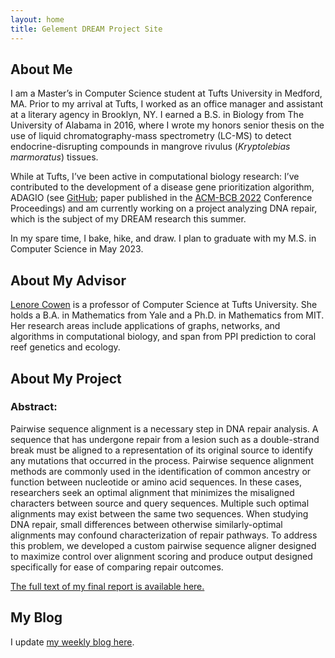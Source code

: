 ```yaml
---
layout: home
title: Gelement DREAM Project Site
---
```


## About Me

I am a Master’s in Computer Science student at Tufts University in Medford, MA. Prior to my arrival at Tufts, I worked as an office manager and assistant at a literary agency in Brooklyn, NY. I earned a B.S. in Biology from The University of Alabama in 2016, where I wrote my honors senior thesis on the use of liquid chromatography-mass spectrometry (LC-MS) to detect endocrine-disrupting compounds in mangrove rivulus (*Kryptolebias marmoratus*) tissues.
 
While at Tufts, I’ve been active in computational biology research: I’ve contributed to the development of a disease gene prioritization algorithm, ADAGIO (see [GitHub](https://github.com/merterden98/ADAGIO); paper published in the [ACM-BCB 2022](https://dl.acm.org/doi/abs/10.1145/3535508.3545542) Conference Proceedings) and am currently working on a project analyzing DNA repair, which is the subject of my DREAM research this summer.
 
In my spare time, I bake, hike, and draw. I plan to graduate with my M.S. in Computer Science in May 2023.


## About My Advisor

[Lenore Cowen](http://www.cs.tufts.edu/~cowen/) is a professor of Computer Science at Tufts University. She holds a B.A. in Mathematics from Yale and a Ph.D. in Mathematics from MIT. Her research areas include applications of graphs, networks, and algorithms in computational biology, and span from PPI prediction to coral reef genetics and ecology. 

## About My Project

### Abstract: 

Pairwise sequence alignment is a necessary step in DNA repair analysis. A sequence that has undergone repair from a lesion such as a double-strand break must be aligned to a representation of its original source to identify any mutations that occurred in the process. Pairwise sequence alignment methods are commonly used in the identification of common ancestry or function between nucleotide or amino acid sequences. In these cases, researchers seek an optimal alignment that minimizes the misaligned characters between source and query sequences. Multiple such optimal alignments may exist between the same two sequences. When studying DNA repair, small differences between otherwise similarly-optimal alignments may confound characterization of repair pathways. To address this problem, we developed a custom pairwise sequence aligner designed to maximize control over alignment scoring and produce output designed specifically for ease of comparing repair outcomes.

[The full text of my final report is available here.](files/Gelement_DREAM_Final_Report.pdf)


## My Blog

I update [my weekly blog here](blog.html).
